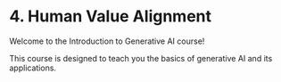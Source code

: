 # 4. Human Value Alignment

Welcome to the Introduction to Generative AI course!

This course is designed to teach you the basics of generative AI and its applications.

